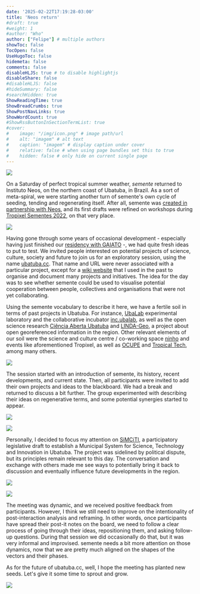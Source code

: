 ```yaml
---
date: '2025-02-22T17:19:28-03:00'
title: 'Neos return'
#draft: true
#weight: 1
#author: "Who"
author: ["Felipe"] # multiple authors
showToc: false
TocOpen: false
UseHugoToc: false
hidemeta: false
comments: false
disableHLJS: true # to disable highlightjs
disableShare: false
#disableHLJS: false
#hideSummary: false
#searchHidden: true
ShowReadingTime: true
ShowBreadCrumbs: true
ShowPostNavLinks: true
ShowWordCount: true
#ShowRssButtonInSectionTermList: true
#cover:
#    image: "/img/icon.png" # image path/url
#    alt: "imagem" # alt text
#    caption: "imagem" # display caption under cover
#    relative: false # when using page bundles set this to true
#    hidden: false # only hide on current single page
---
```



![](https://raw.githubusercontent.com/semente-de/documentation/9c3358a4e3b526762dabce7047140dffad7d3683/0.3/neos/sede/20250216_081423.jpg)


On a Saturday of perfect tropical summer weather, *semente* returned to Instituto Neos, on the northern coast of Ubatuba, in Brazil. As a sort of meta-spiral, we were starting another turn of semente's own cycle of seeding, tending and regenerating itself. After all, semente was [created in partnership with Neos](https://is.efeefe.me/stuff/seeds-digital-reforestation), and its first drafts were refined on workshops during [Tropixel Sementes 2022](https://tropixel.org/22-sementes), on that very place.

![](https://raw.githubusercontent.com/semente-de/documentation/9c3358a4e3b526762dabce7047140dffad7d3683/0.3/neos/sede/20250216_083254.jpg)

Having gone through some years of occasional development - especially having just finished our [residency with GAIATO](../gaiato-residency) -, we had quite fresh ideas to put to test. We invited people interested on potential projects of science, culture, society and future to join us for an exploratory session, using the name [ubatuba.cc](http://ubatuba.cc/). That name and URL were never associated with a particular project, except for a [wiki website](https://wiki.ubatuba.cc) that I used in the past to organise and document many projects and initiatives. The idea for the day was to see whether semente could be used to visualise potential cooperation between people, collectives and organisations that were not yet collaborating.

Using the semente vocabulary to describe it here, we have a fertile soil in terms of past projects in Ubatuba. For instance, [UbaLab](https://wiki.ubatuba.cc/doku.php?id=ubalab:ubalab) experimental laboratory and the collaborative incubator [inc.ubalab](https://wiki.ubatuba.cc/doku.php?id=inc:inc), as well as the open science research [Ciência Aberta Ubatuba](https://wiki.ubatuba.cc/doku.php?id=cienciaaberta:cienciaaberta) and [LINDA-Geo](https://wiki.ubatuba.cc/doku.php?id=linda:lindageo), a project about open georeferenced information in the region. Other relevant elements of our soil were the science and culture centre / co-working space [ninho](https://wiki.ubatuba.cc/doku.php?id=ninho:ninho) and events like aforementioned Tropixel, as well as [OCUPE](https://wiki.ubatuba.cc/doku.php?id=ocupe:ocupeubatuba) and [Tropical Tech](https://wiki.ubatuba.cc/doku.php?id=tropicaltech:tropicaltech), among many others.

![](https://raw.githubusercontent.com/semente-de/documentation/9c3358a4e3b526762dabce7047140dffad7d3683/0.3/neos/ubatuba-cc/IMG_9566.HEIC.jpg)

The session started with an introduction of semente, its history, recent developments, and current state. Then, all participants were invited to add their own projects and ideas to the blackboard. We had a break and returned to discuss a bit further. The group experimented with describing their ideas on regenerative terms, and some potential synergies started to appear.

![](https://raw.githubusercontent.com/semente-de/documentation/9c3358a4e3b526762dabce7047140dffad7d3683/0.3/neos/ubatuba-cc/IMG_9572.HEIC.jpg)

![](https://raw.githubusercontent.com/semente-de/documentation/9c3358a4e3b526762dabce7047140dffad7d3683/0.3/neos/ubatuba-cc/IMG_9576.HEIC.jpg)

Personally, I decided to focus my attention on [SiMCiTI](https://wiki.ubatuba.cc/doku.php?id=simciti:simciti
), a participatory legislative draft to establish a Municipal System for Science, Technology and Innovation in Ubatuba. The project was sidelined by political dispute, but its principles remain relevant to this day. The conversation and exchange with others made me see ways to potentially bring it back to discussion and eventually influence future developments in the region.


![](https://raw.githubusercontent.com/semente-de/documentation/9c3358a4e3b526762dabce7047140dffad7d3683/0.3/neos/ubatuba-cc/20250215_195706-horizontal.jpg)

![](https://raw.githubusercontent.com/semente-de/documentation/9c3358a4e3b526762dabce7047140dffad7d3683/0.3/neos/ubatuba-cc/final_AG.jpg)

The meeting was dynamic, and we received positive feedback from participants. However, I think we still need to improve on the intentionality of post-interaction analysis and reframing. In other words, once participants have spread their post-it notes on the board, we need to follow a clear process of going through their ideas, repositioning them, and asking follow-up questions. During that session we did occasionally do that, but it was very informal and improvised. semente needs a bit more attention on those dynamics, now that we are pretty much aligned on the shapes of the vectors and their phases.

As for the future of ubatuba.cc, well, I hope the meeting has planted new seeds. Let's give it some time to sprout and grow.

![](https://raw.githubusercontent.com/semente-de/documentation/9c3358a4e3b526762dabce7047140dffad7d3683/0.3/neos/ubatuba-cc/20250216_081320.jpg)